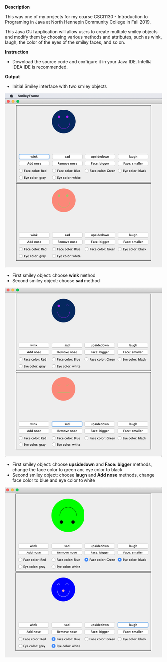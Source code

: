 **Description**

This was one of my projects for my course CSCI1130 - Introduction to Programing in Java at North Hennepin Community College in Fall 2019.

This Java GUI application will allow users to create multiple smiley objects and modify them by choosing various methods and attributes, such as wink, laugh, the color of the eyes of the smiley faces, and so on.

**Instruction**

* Download the source code and configure it in your Java IDE. IntelliJ IDEA IDE is recommended.

**Output**

* Initial Smiley interface with two smiley objects

![alt text](pics/0.png)

* First smiley object: choose **wink** method
* Second smiley object: choose **sad** method

![alt text](pics/1.png)

* First smiley object: choose **upsidedown** and **Face: bigger** methods, change the face color to green and eye color to black
* Second smiley object: choose **laugn** and **Add nose** methods, change face color to blue and eye color to white

![alt text](pics/2.png)
